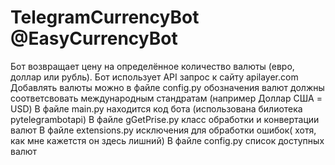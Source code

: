 # TelegramCurrencyBot @EasyCurrencyBot
Бот возвращает цену на определённое количество валюты (евро, доллар или рубль).
Бот использует API запрос к сайту apilayer.com
Добавлять валюты можно в файле config.py обозначения валют должны соответсвовать международным стандратам (например Доллар США = USD)
В файле main.py находится код бота (использована билиотека pytelegrambotapi)
В файле gGetPrise.py класс обработки и конвертации валют
В файле extensions.py исключения для обработки ошибок( хотя, как мне кажетстя он здесь лишний)
В файле config.py список доступных валют

